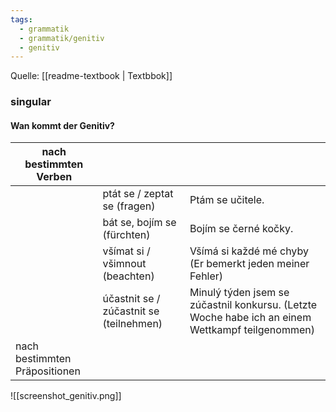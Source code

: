 ```yaml
---
tags:
  - grammatik
  - grammatik/genitiv
  - genitiv
---
```

Quelle: [[readme-textbook | Textbbok]]

### singular

#### Wan kommt der Genitiv?
| nach bestimmten Verben | | |
| --- | --- | --- |
| | ptát se / zeptat se (fragen) | Ptám se učitele. |
| | bát se, bojím se (fürchten) | Bojím se černé kočky. |
| | všímat si / všimnout (beachten) | Všímá si každé mé chyby (Er bemerkt jeden meiner Fehler)|
| | účastnit se / zúčastnit se (teilnehmen) | Minulý týden jsem se zúčastnil konkursu. (Letzte Woche habe ich an einem Wettkampf teilgenommen)|
| nach bestimmten Präpositionen | | |

![[screenshot_genitiv.png]]
